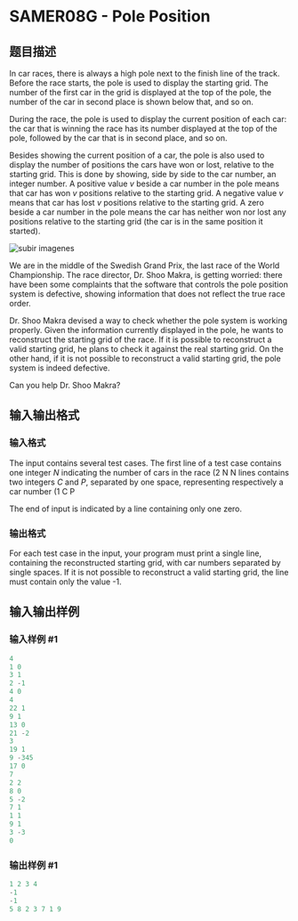# SAMER08G - Pole Position

## 题目描述

In car races, there is always a high pole next to the finish line of the track. Before the race starts, the pole is used to display the starting grid. The number of the first car in the grid is displayed at the top of the pole, the number of the car in second place is shown below that, and so on.

During the race, the pole is used to display the current position of each car: the car that is winning the race has its number displayed at the top of the pole, followed by the car that is in second place, and so on.

Besides showing the current position of a car, the pole is also used to display the number of positions the cars have won or lost, relative to the starting grid. This is done by showing, side by side to the car number, an integer number. A positive value _v_ beside a car number in the pole means that car has won _v_ positions relative to the starting grid. A negative value _v_ means that car has lost _v_ positions relative to the starting grid. A zero beside a car number in the pole means the car has neither won nor lost any positions relative to the starting grid (the car is in the same position it started).

![subir imagenes](https://cdn.luogu.com.cn/upload/vjudge_pic/SP3411/24714aee024eb73365c5c3d82b5d47ddc9d81be0.png)

We are in the middle of the Swedish Grand Prix, the last race of the World Championship. The race director, Dr. Shoo Makra, is getting worried: there have been some complaints that the software that controls the pole position system is defective, showing information that does not reflect the true race order.

Dr. Shoo Makra devised a way to check whether the pole system is working properly. Given the information currently displayed in the pole, he wants to reconstruct the starting grid of the race. If it is possible to reconstruct a valid starting grid, he plans to check it against the real starting grid. On the other hand, if it is not possible to reconstruct a valid starting grid, the pole system is indeed defective.

Can you help Dr. Shoo Makra?

## 输入输出格式

### 输入格式

The input contains several test cases. The first line of a test case contains one integer _N_ indicating the number of cars in the race (2 N N lines contains two integers _C_ and _P_, separated by one space, representing respectively a car number (1 C P

The end of input is indicated by a line containing only one zero.

### 输出格式

For each test case in the input, your program must print a single line, containing the reconstructed starting grid, with car numbers separated by single spaces. If it is not possible to reconstruct a valid starting grid, the line must contain only the value -1.

## 输入输出样例

### 输入样例 #1

```cpp
4
1 0
3 1
2 -1
4 0
4
22 1
9 1
13 0
21 -2
3
19 1
9 -345
17 0
7
2 2
8 0
5 -2
7 1
1 1
9 1
3 -3
0
```


### 输出样例 #1

```cpp
1 2 3 4
-1
-1
5 8 2 3 7 1 9
```


